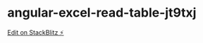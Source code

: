 # angular-excel-read-table-jt9txj

[Edit on StackBlitz ⚡️](https://stackblitz.com/edit/angular-excel-read-table-jt9txj)